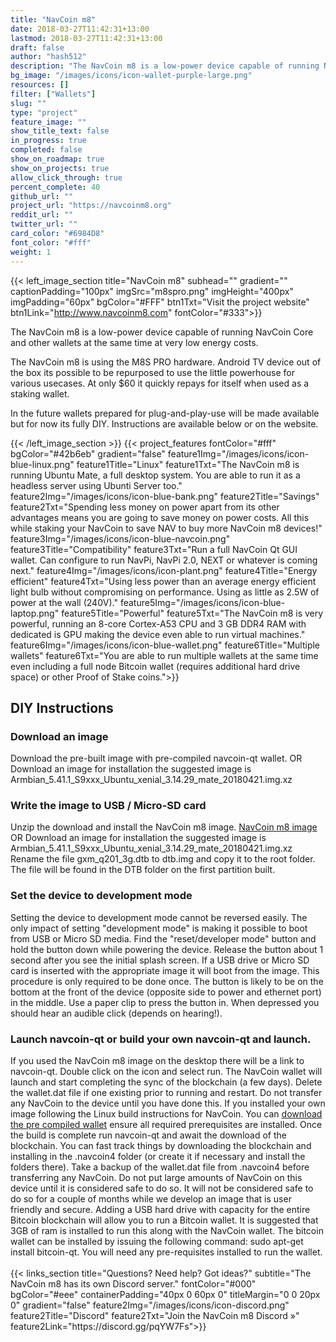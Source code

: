 ```yaml
---
title: "NavCoin m8"
date: 2018-03-27T11:42:31+13:00
lastmod: 2018-03-27T11:42:31+13:00
draft: false
author: "hash512"
description: "The NavCoin m8 is a low-power device capable of running NavCoin Core and other wallets at the same time at very low energy costs."
bg_image: "/images/icons/icon-wallet-purple-large.png"
resources: []
filter: ["Wallets"]
slug: ""
type: "project"
feature_image: ""
show_title_text: false
in_progress: true
completed: false
show_on_roadmap: true
show_on_projects: true
allow_click_through: true
percent_complete: 40
github_url: ""
project_url: "https://navcoinm8.org"
reddit_url: ""
twitter_url: ""
card_color: "#6984D8"
font_color: "#fff"
weight: 1
---
```

{{< left_image_section
    title="NavCoin m8"
    subhead=""
    gradient=""
    captionPadding="100px"
    imgSrc="m8spro.png"
    imgHeight="400px"
    imgPadding="60px"
    bgColor="#FFF"
    btn1Txt="Visit the project website"
    btn1Link="http://www.navcoinm8.com"
    fontColor="#333">}}
    <p>The NavCoin m8 is a low-power device capable of running NavCoin Core and other wallets at the same time at very low energy costs.</p>
    <p>The NavCoin m8 is using the M8S PRO hardware. Android TV device out of the box its possible to be repurposed to use the little powerhouse for various usecases. At only $60 it quickly repays for itself when used as a staking wallet.</p>
    <p>In the future wallets prepared for plug-and-play-use will be made available but for now its fully DIY. Instructions are available below or on the website.</p>
    {{< /left_image_section >}}
{{< project_features
    fontColor="#fff"
    bgColor="#42b6eb"
    gradient="false"
    feature1Img="/images/icons/icon-blue-linux.png"
    feature1Title="Linux"
    feature1Txt="The NavCoin m8 is running Ubuntu Mate, a full desktop system. You are able to run it as a headless server using Ubunti Server too."
    feature2Img="/images/icons/icon-blue-bank.png"
    feature2Title="Savings"
    feature2Txt="Spending less money on power apart from its other advantages means you are going to save money on power costs. All this while staking your NavCoin to save NAV to buy more NavCoin m8 devices!"
    feature3Img="/images/icons/icon-blue-navcoin.png"
    feature3Title="Compatibility"
    feature3Txt="Run a full NavCoin Qt GUI wallet. Can configure to run NavPi, NavPi 2.0, NEXT or whatever is coming next."
    feature4Img="/images/icons/icon-plant.png"
    feature4Title="Energy efficient"
    feature4Txt="Using less power than an average energy efficient light bulb without compromising on performance. Using as little as 2.5W of power at the wall (240V)."
    feature5Img="/images/icons/icon-blue-laptop.png"
    feature5Title="Powerful"
    feature5Txt="The NavCoin m8 is very powerful, running an 8-core Cortex-A53 CPU and 3 GB DDR4 RAM with dedicated is GPU making the device even able to run virtual machines."
    feature6Img="/images/icons/icon-blue-wallet.png"
    feature6Title="Multiple wallets"
    feature6Txt="You are able to run multiple wallets at the same time even including a full node Bitcoin wallet (requires additional hard drive space) or other Proof of Stake coins.">}}
<br />
<section class="container">
<h2>DIY Instructions</h2>
<h3>Download an image</h3>
Download the pre-built image with pre-compiled navcoin-qt wallet.  
OR  
Download an image for installation the suggested image is Armbian_5.41.1_S9xxx_Ubuntu_xenial_3.14.29_mate_20180421.img.xz
<h3>Write the image to USB / Micro-SD card</h3>
Unzip the download and install the NavCoin m8 image. <a href="http://download.aust.systems/owncloud/index.php/s/3uwXUZCtyWz1ChV/download">NavCoin m8 image</a>  
OR  
Download an image for installation the suggested image is Armbian_5.41.1_S9xxx_Ubuntu_xenial_3.14.29_mate_20180421.img.xz  
Rename the file gxm_q201_3g.dtb to dtb.img and copy it to the root folder.  
The file will be found in the DTB folder on the first partition built.
<h3>Set the device to development mode</h3>
Setting the device to development mode cannot be reversed easily.  
The only impact of setting "development mode" is making it possible to boot from USB or Micro SD media.  
Find the "reset/developer mode" button and hold the button down while powering the device.  
Release the button about 1 second after you see the initial splash screen.  
If a USB drive or Micro SD card is inserted with the appropriate image it will boot from the image.  
This procedure is only required to be done once.  
The button is likely to be on the bottom at the front of the device (opposite side to power and ethernet port) in the middle.  
Use a paper clip to press the button in. When depressed you should hear an audible click (depends on hearing!).  
<h3>Launch navcoin-qt or build your own navcoin-qt and launch.</h3>
If you used the NavCoin m8 image on the desktop there will be a link to navcoin-qt.  
Double click on the icon and select run. The NavCoin wallet will launch and start completing the sync of the blockchain (a few days).  
Delete the wallet.dat file if one existing prior to running and restart. Do not transfer any NavCoin to the device until you have done this.  
If you installed your own image following the Linux build instructions for NavCoin.  
You can <a href="http://download.aust.systems/owncloud/index.php/s/rylN8ZLgPaUziAL/download">download the pre compiled wallet</a> ensure all required prerequisites are installed.  
Once the build is complete run navcoin-qt and await the download of the blockchain.  
You can fast track things by downloading the blockchain and installing in the .navcoin4 folder (or create it if necessary and install the folders there).  
Take a backup of the wallet.dat file from .navcoin4 before transferring any NavCoin.  
Do not put large amounts of NavCoin on this device until it is considered safe to do so.  
It will not be considered safe to do so for a couple of months while we develop an image that is user friendly and secure.  
Adding a USB hard drive with capacity for the entire Bitcoin blockchain will allow you to run a Bitcoin wallet. It is suggested that 3GB of ram is installed to run this along with the NavCoin wallet. The bitcoin wallet can be installed by issuing the following command: sudo apt-get install bitcoin-qt. You will need any pre-requisites installed to run the wallet.
<br /><br />
</section>
    {{< links_section
        title="Questions? Need help? Got ideas?"
        subtitle="The NavCoin m8 has its own Discord server."
        fontColor="#000"
        bgColor="#eee"
        containerPadding="40px 0 60px 0"
        titleMargin="0 0 20px 0"
        gradient="false"
        feature2Img="/images/icons/icon-discord.png"
        feature2Title="Discord"
        feature2Txt="Join the NavCoin m8 Discord »"
        feature2Link="https://discord.gg/pqYW7Fs">}}
